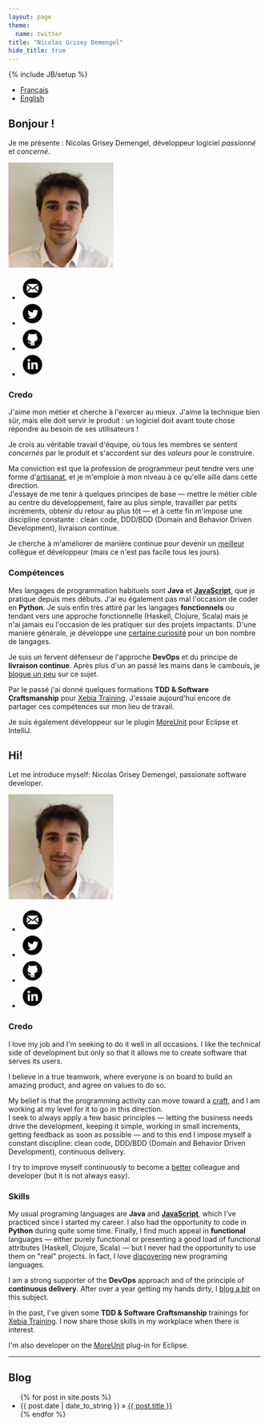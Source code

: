 ```yaml
---
layout: page
theme:
  name: twitter
title: "Nicolas Grisey Demengel"
hide_title: true
---
```

{% include JB/setup %}

<ul id="index-tabs" class="nav nav-tabs">
  <li class="active"><a href="#intro-fr">Français</a></li>
  <li><a href="#intro-en">English</a></li>
</ul>

<div id="intro-fr">

<h2>Bonjour !</h2>

<p>Je me présente : Nicolas Grisey Demengel, développeur logiciel <em>passionné</em> et <em>concerné</em>.</p>

<div id="me">
  <img id="photo" src="img/photo.jpeg" alt="Photo de Nicolas" />
  <ul id="social">
    <li><a href="mailto:nicolas.demengel@gmail.com" title="Contactez-moi !" target="_blank"><img src="/img/iconmonstr-email-9-icon-48.png" alt="Logo Email" /></a></li>
    <li><a href="https://twitter.com/NicolasDemengel" title="Mon compte Twitter"><img alt="Logo Twitter" src="/img/iconmonstr-twitter-4-icon-48.png" /></a></li>
    <li><a href="https://github.com/ndemengel" title="Mon compte Github"><img alt="Logo Github" src="/img/iconmonstr-github-9-icon-48.png" /></a></li>
    <li><a href="http://www.linkedin.com/in/nicolasdemengel" title="Mon compte LinkedIn"><img alt="Logo LinkedIn" src="/img/iconmonstr-linkedin-4-icon-48.png" /></a></li>
  </ul>
</div>

<h3>Credo</h3>

<p>J'aime mon métier et cherche à l'exercer au mieux. J'aime la technique bien sûr, mais elle doit servir le produit : un logiciel doit avant toute chose répondre au besoin de ses utilisateurs !</p>

<p>Je crois au véritable travail d'équipe, où tous les membres se sentent <em>concernés</em> par le produit et s'accordent sur des <em>valeurs</em> pour le construire.</p>

<p>Ma conviction est que la profession de programmeur peut tendre vers une forme d'<a href="http://manifesto.softwarecraftsmanship.org/">artisanat</a>, et je m'emploie à mon niveau à ce qu'elle aille dans cette direction.<br>
J'essaye de me tenir à quelques principes de base &mdash; mettre le métier cible au centre du développement, faire au plus simple, travailler par petits incréments, obtenir du retour au plus tôt &mdash; et à cette fin m'impose une discipline constante : clean code, DDD/BDD (Domain and Behavior Driven Development), livraison continue.</p>

<p>Je cherche à m'améliorer de manière continue pour devenir un <a href="http://www.kitchensoap.com/2012/10/25/on-being-a-senior-engineer/">meilleur</a> collègue et développeur (mais ce n'est pas facile tous les jours).</p>

<h3>Compétences</h3>

<p>Mes langages de programmation habituels sont <strong>Java</strong> et <strong><a href="http://blog.xebia.fr/2012/04/12/javascript-core-par-nicolas-demengel-et-francois-sarradin/">JavaScript</a></strong>, que je pratique depuis mes débuts. J'ai eu également pas mal l'occasion de coder en <strong>Python</strong>. Je suis enfin très attiré par les langages <strong>fonctionnels</strong> ou tendant vers une approche fonctionnelle (Haskell, Clojure, Scala) mais je n'ai jamais eu l'occasion de les pratiquer sur des projets impactants. D'une manière générale, je développe une <a href="http://blog.xebia.fr/2011/09/15/paradigmes-de-programmation-par-nicolas-demengel/">certaine curiosité</a> pour un bon nombre de langages.</p>

<p>Je suis un fervent défenseur de l'approche <strong>DevOps</strong> et du principe de <strong>livraison continue</strong>. Après plus d'un an passé les mains dans le cambouis, je <a href="{{ BASE_PATH }}/2014/05/15/continuous-delivery-recipes-introduction">blogue un peu</a> sur ce sujet.</p>

<p>Par le passé j'ai donné quelques formations <strong>TDD & Software Craftsmanship</strong> pour <a href="http://training.xebia.fr/formations-java-jee/formation-tdd-software-craftsmanship.html">Xebia Training</a>. J'essaie aujourd'hui encore de partager ces compétences sur mon lieu de travail.</p>

<p>Je suis également développeur sur le plugin <a href="http://moreunit.sourceforge.net">MoreUnit</a> pour Eclipse et IntelliJ.</p>

</div>

<div id="intro-en">

<h2>Hi!</h2>

<p>Let me introduce myself: Nicolas Grisey Demengel, passionate software developer.</p>

<div id="me">
  <img id="photo" src="img/photo.jpeg" alt="Photo de Nicolas" />
  <ul id="social">
    <li><a href="mailto:nicolas.demengel@gmail.com" title="Contact me!" target="_blank"><img src="/img/iconmonstr-email-9-icon-48.png" alt="Logo Email" /></a></li>
    <li><a href="https://twitter.com/NicolasDemengel" title="My Twitter profile"><img alt="Logo Twitter" src="/img/iconmonstr-twitter-4-icon-48.png" /></a></li>
    <li><a href="https://github.com/ndemengel" title="My Github profile"><img alt="Logo Github" src="/img/iconmonstr-github-9-icon-48.png" /></a></li>
    <li><a href="http://www.linkedin.com/in/nicolasdemengel" title="My LinkedIn profile"><img alt="Logo LinkedIn" src="/img/iconmonstr-linkedin-4-icon-48.png" /></a></li>
  </ul>
</div>

<h3>Credo</h3>

<p>I love my job and I'm seeking to do it well in all occasions. I like the technical side of development but only so that it allows me to create software that serves its users.</p>

<p>I believe in a true teamwork, where everyone is on board to build an amazing product, and agree on values to do so.</p>

<p>My belief is that the programming activity can move toward a <a href="http://manifesto.softwarecraftsmanship.org">craft</a>, and I am working at my level for it to go in this direction.<br>
I seek to always apply a few basic principles &mdash; letting the business needs drive the development, keeping it simple, working in small increments, getting feedback as soon as possible &mdash; and to this end I impose myself a constant discipline: clean code, DDD/BDD (Domain and Behavior Driven Development), continuous delivery.</p>

<p>I try to improve myself continuously to become a <a href="http://www.kitchensoap.com/2012/10/25/on-being-a-senior-engineer/">better</a> colleague and developer (but it is not always easy).</p>

<h3>Skills</h3>

<p>My usual programing languages are <strong>Java</strong> and <strong><a href="http://blog.xebia.fr/2012/04/12/javascript-core-par-nicolas-demengel-et-francois-sarradin/">JavaScript</a></strong>, which I've practiced since I started my career. I also had the opportunity to code in <strong>Python</strong> during quite some time. Finally, I find much appeal in <strong>functional</strong> languages &mdash; either purely functional or presenting a good load of functional attributes (Haskell, Clojure, Scala) &mdash; but I never had the opportunity to use them on &quot;real&quot; projects. In fact, I love <a href="http://blog.xebia.fr/2011/09/15/paradigmes-de-programmation-par-nicolas-demengel/">discovering</a> new programing languages.</p>

<p>I am a strong supporter of the <strong>DevOps</strong> approach and of the principle of <strong>continuous delivery</strong>. After over a year getting my hands dirty, I <a href="{{ BASE_PATH }}/2014/05/15/continuous-delivery-recipes-introduction">blog a bit</a> on this subject.</p>

<p>In the past, I've given some <strong>TDD & Software Craftsmanship</strong> trainings for <a href="http://training.xebia.fr/formations-java-jee/formation-tdd-software-craftsmanship.html">Xebia Training</a>. I now share those skills in my workplace when there is interest.</p>

<p>I'm also developer on the <a href="http://moreunit.sourceforge.net">MoreUnit</a> plug-in for Eclipse.</p>

</div>

<script>
  (function prepareTabs() {
    var tabs = document.querySelectorAll('#index-tabs li');
    var forEachTab = [].forEach.bind(tabs);
    var tabContents = {};

    forEachTab(function initTab(tab) {
      var link = tab.children[0];
      var tabHref = link.href;
      var tabContentId = tabHref.substr(tabHref.indexOf('#') + 1);
      var tabContent = document.getElementById(tabContentId);
      tabContents[tabHref] = tabContent;

      if (tab.className === 'active') {
        tabContent.style.display = 'block';
      }
      else {
        tabContent.style.display = 'none';
      }

      link.onclick = function onTabClick() {
        forEachTab(function toggleTab(t) {
          var th = t.children[0].href;
          var tc = tabContents[th];
          if (th === tabHref) {
            tc.style.display = 'block';
            t.className = 'active';
          }
          else {
            tc.style.display = 'none';
            t.className = '';
          }
        });
        return false;
      };
    });
  })();
</script>

<hr>

<h2>Blog</h2>

<ul class="posts">
  {% for post in site.posts %}
    <li><span>{{ post.date | date_to_string }}</span> &raquo; <a href="{{ BASE_PATH }}{{ post.url }}">{{ post.title }}</a></li>
  {% endfor %}
</ul>

